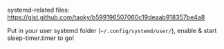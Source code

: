 systemd-related files: https://gist.github.com/taoky/b599196507060c19deaab918357be4a8

Put in your user systemd folder (`~/.config/systemd/user/`), enable & start sleep-timer.timer to go!
